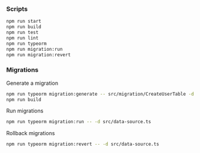 ### Scripts

```bash
npm run start
npm run build
npm run test
npm run lint
npm run typeorm
npm run migration:run
npm run migration:revert
```


### Migrations

Generate a migration

```bash
npm run typeorm migration:generate -- src/migration/CreateUserTable -d src/data-source.ts
npm run build
```

Run migrations
```bash
npm run typeorm migration:run -- -d src/data-source.ts
```

Rollback migrations
```bash
npm run typeorm migration:revert -- -d src/data-source.ts
```